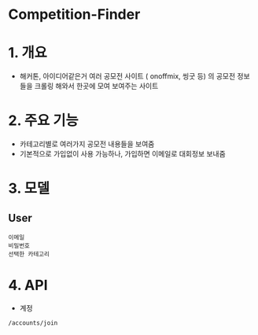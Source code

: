Competition-Finder
================
# 1. 개요
- 해커톤, 아이디어같은거 여러 공모전 사이트 ( onoffmix, 씽굿 등) 의 공모전 정보들을 크롤링 해와서 한곳에 모여 보여주는 사이트

# 2. 주요 기능
- 카테고리별로 여러가지 공모전 내용들을 보여줌 
- 기본적으로 가입없이 사용 가능하나, 가입하면 이메일로 대회정보 보내줌
# 3. 모델
User
---
```
이메일
비밀번호
선택한 카테고리
```
# 4. API
- 계정

```
/accounts/join
```
